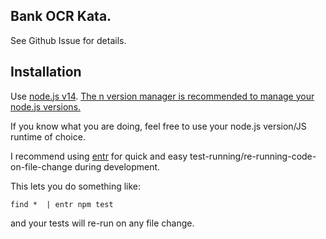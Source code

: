 ## Bank OCR Kata.
See Github Issue for details.

## Installation

Use [node.js v14](https://nodejs.org/en/). [The n version manager is recommended to manage your node.js versions.](https://github.com/tj/n)

If you know what you are doing, feel free to use your node.js version/JS runtime of choice.

I recommend using [entr](http://eradman.com/entrproject/) for quick and easy test-running/re-running-code-on-file-change during development.

This lets you do something like:
```
find *  | entr npm test
```
and your tests will re-run on any file change.



